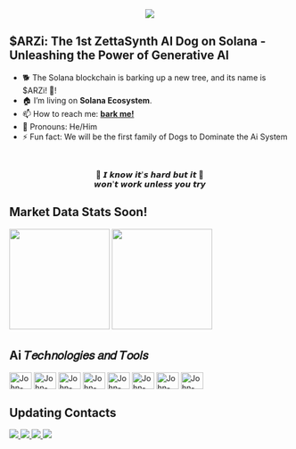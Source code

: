 <div align="center">
  <img src="https://private-user-images.githubusercontent.com/197443683/408839039-83a8bb8d-5ce4-4bd8-8e5c-f14983006332.png?jwt=eyJhbGciOiJIUzI1NiIsInR5cCI6IkpXVCJ9.eyJpc3MiOiJnaXRodWIuY29tIiwiYXVkIjoicmF3LmdpdGh1YnVzZXJjb250ZW50LmNvbSIsImtleSI6ImtleTUiLCJleHAiOjE3Mzg0NjQ1NDMsIm5iZiI6MTczODQ2NDI0MywicGF0aCI6Ii8xOTc0NDM2ODMvNDA4ODM5MDM5LTgzYThiYjhkLTVjZTQtNGJkOC04ZTVjLWYxNDk4MzAwNjMzMi5wbmc_WC1BbXotQWxnb3JpdGhtPUFXUzQtSE1BQy1TSEEyNTYmWC1BbXotQ3JlZGVudGlhbD1BS0lBVkNPRFlMU0E1M1BRSzRaQSUyRjIwMjUwMjAyJTJGdXMtZWFzdC0xJTJGczMlMkZhd3M0X3JlcXVlc3QmWC1BbXotRGF0ZT0yMDI1MDIwMlQwMjQ0MDNaJlgtQW16LUV4cGlyZXM9MzAwJlgtQW16LVNpZ25hdHVyZT0zZjczYTM2Y2Q3NTQ5M2JhNTM5ZTY2MGM0ODdjODM1MmRiNDkwMjI3MzYyN2U1YmE3YmM5Y2FjYzg4ZDg0YWNiJlgtQW16LVNpZ25lZEhlYWRlcnM9aG9zdCJ9.Pq1FNnUYQJDQvLHLQWUlTbrUl8GnVGqFxtLgIrqV494">
</div>

<h2>$ARZi: The 1st ZettaSynth AI Dog on Solana - Unleashing the Power of Generative AI</h2>

<ul>
  <li>🐕 The Solana blockchain is barking up a new tree, and its name is $ARZi!  🚀!</li>
  <li>🏠 I’m living on <b>Solana Ecosystem</b>.</li>
  <li>📫 How to reach me: <b><a href="mailto:zettam.projects@pm.me">bark me!</a></b></li>
  <li>🐶 Pronouns: He/Him</li>
  <li>⚡ Fun fact: We will be the first family of Dogs to Dominate the Ai System</li>
</ul>

<br>

<p align="center">
  🎵 𝙄 𝙠𝙣𝙤𝙬 𝙞𝙩'𝙨 𝙝𝙖𝙧𝙙 𝙗𝙪𝙩 𝙞𝙩 🎵<br>
  𝙬𝙤𝙣'𝙩 𝙬𝙤𝙧𝙠 𝙪𝙣𝙡𝙚𝙨𝙨 𝙮𝙤𝙪 𝙩𝙧𝙮
</p>

<h2>Market Data Stats Soon!</h2>

<div>
  <img height="180em" src="https://github-readme-stats.vercel.app/api?username=aizettadog&show_icons=true&include_all_commits=true&theme=github_dark&hide_border=true">
  <img height="180em" src="https://github-readme-stats.vercel.app/api/top-langs/?username=aizettadog&layout=compact&theme=github_dark&hide_border=true&hide=css,html&langs_count=8">
</div>

<h2>Ai 𝑇𝑒𝑐ℎ𝑛𝑜𝑙𝑜𝑔𝑖𝑒𝑠 𝑎𝑛𝑑 𝑇𝑜𝑜𝑙𝑠</h2>

<div style="display: inline_block">
  <img align="center" alt="John-Js" height="30" width="40" src="https://cdn.jsdelivr.net/gh/devicons/devicon/icons/javascript/javascript-plain.svg">
  <img align="center" alt="John-Flutter" height="30" width="40" src="https://cdn.jsdelivr.net/gh/devicons/devicon/icons/flutter/flutter-original.svg">
  <img align="center" alt="John-React" height="30" width="40" src="https://cdn.jsdelivr.net/gh/devicons/devicon/icons/react/react-original.svg">
  <img align="center" alt="John-HTML" height="30" width="40" src="https://cdn.jsdelivr.net/gh/devicons/devicon/icons/html5/html5-original.svg">
  <img align="center" alt="John-CSS" height="30" width="40" src="https://cdn.jsdelivr.net/gh/devicons/devicon/icons/css3/css3-original.svg">
  <img align="center" alt="John-Python" height="30" width="40" src="https://cdn.jsdelivr.net/gh/devicons/devicon/icons/python/python-original.svg">
  <img align="center" alt="John-Vue" height="30" width="40" src="https://cdn.jsdelivr.net/gh/devicons/devicon/icons/vuejs/vuejs-original.svg">
  <img align="center" alt="John-Rails" height="30" width="40" src="https://cdn.jsdelivr.net/gh/devicons/devicon/icons/rails/rails-plain.svg">
</div>

<h2>Updating Contacts</h2>

<div>
  <a href="https://www.telegram" target="_blank">
  <img src="https://img.shields.io/badge/Telegram-0077B5?style=for-the-badge&logo=telegram&logoColor=white">
  </a>
  <a href="https://x.com/AiZettaDog?t=Hi26d60NSscyX3HM-HbdKA&s=09" target="_blank">
  <img src="https://img.shields.io/badge/-x-%23E4405F?style=for-the-badge&logo=x&logoColor=white">
  </a>
  <a href="https://discord.gg/" target="_blank">
  <img src="https://img.shields.io/badge/Discord-7289DA?style=for-the-badge&logo=discord&logoColor=white">
  </a>
  <a href="mailto:zettam.projects@pm.me" target="_blank">
  <img src="https://img.shields.io/badge/Gmail-D14836?style=for-the-badge&logo=gmail&logoColor=white">
  </a>
</div>
